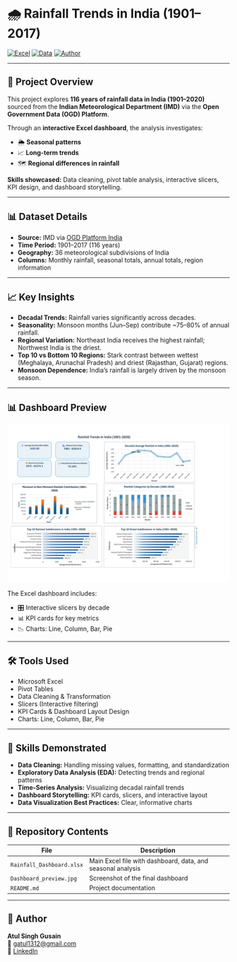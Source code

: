 # 🌧️ Rainfall Trends in India (1901–2017)

[![Excel](https://img.shields.io/badge/Tool-Excel-green?logo=microsoft-excel)](#)
[![Data](https://img.shields.io/badge/Data-Open--Government--Data-blue)](https://data.gov.in/) 
[![Author](https://img.shields.io/badge/Author-Atul%20Singh%20Gusain-orange)](#)

---

## **📌 Project Overview**
This project explores **116 years of rainfall data in India (1901–2020)** sourced from the **Indian Meteorological Department (IMD)** via the **Open Government Data (OGD) Platform**.  

Through an **interactive Excel dashboard**, the analysis investigates:  

- 🌦️ **Seasonal patterns**  
- 📈 **Long-term trends**  
- 🗺️ **Regional differences in rainfall**  

**Skills showcased:** Data cleaning, pivot table analysis, interactive slicers, KPI design, and dashboard storytelling.

---

## **📊 Dataset Details**

- **Source:** IMD via [OGD Platform India](https://data.gov.in/)  
- **Time Period:** 1901–2017 (116 years)  
- **Geography:** 36 meteorological subdivisions of India  
- **Columns:** Monthly rainfall, seasonal totals, annual totals, region information  

---

## **📈 Key Insights**

- **Decadal Trends:** Rainfall varies significantly across decades.  
- **Seasonality:** Monsoon months (Jun–Sep) contribute ~75–80% of annual rainfall.  
- **Regional Variation:** Northeast India receives the highest rainfall; Northwest India is the driest.  
- **Top 10 vs Bottom 10 Regions:** Stark contrast between wettest (Meghalaya, Arunachal Pradesh) and driest (Rajasthan, Gujarat) regions.  
- **Monsoon Dependence:** India’s rainfall is largely driven by the monsoon season.  

---

## **📊 Dashboard Preview**

![Dashboard Preview](Dashboard_preview.jpg)  

The Excel dashboard includes:  
- 🎛️ Interactive slicers by decade  
- 📊 KPI cards for key metrics  
- 📉 Charts: Line, Column, Bar, Pie  

---

## **🛠️ Tools Used**

- Microsoft Excel  
- Pivot Tables  
- Data Cleaning & Transformation  
- Slicers (Interactive filtering)  
- KPI Cards & Dashboard Layout Design  
- Charts: Line, Column, Bar, Pie  

---

## **🚀 Skills Demonstrated**

- **Data Cleaning:** Handling missing values, formatting, and standardization  
- **Exploratory Data Analysis (EDA):** Detecting trends and regional patterns  
- **Time-Series Analysis:** Visualizing decadal rainfall trends  
- **Dashboard Storytelling:** KPI cards, slicers, and interactive layout  
- **Data Visualization Best Practices:** Clear, informative charts  

---

## **📂 Repository Contents**

| File | Description |
|------|-------------|
| `Rainfall_Dashboard.xlsx` | Main Excel file with dashboard, data, and seasonal analysis |
| `Dashboard_preview.jpg` | Screenshot of the final dashboard |
| `README.md` | Project documentation |

---

## **👤 Author**

**Atul Singh Gusain**  
📧 gatul1312@gmail.com  
🔗 [LinkedIn](https://www.linkedin.com/in/atul-gusain-756160215/)

